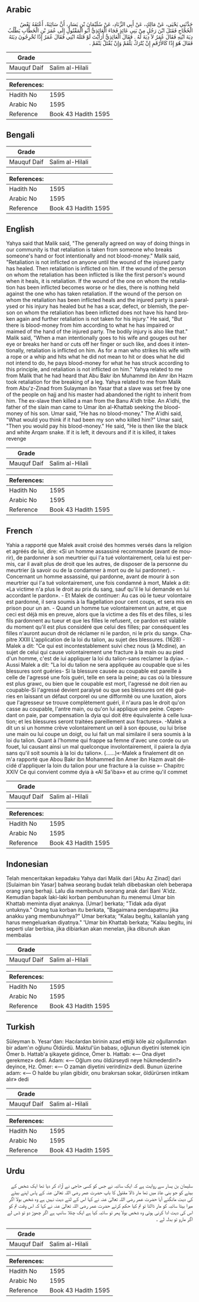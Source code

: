 ## Arabic


<div dir="rtl" lang="ar" style={{fontSize:'larger',backgroundColor:'#f8f9fa',padding:20}}>
حَدَّثَنِي يَحْيَى، عَنْ مَالِكٍ، عَنْ أَبِي الزِّنَادِ، عَنْ سُلَيْمَانَ بْنِ يَسَارٍ، أَنَّ سَائِبَةً، أَعْتَقَهُ بَعْضُ الْحُجَّاجِ فَقَتَلَ ابْنَ رَجُلٍ مِنْ بَنِي عَائِذٍ فَجَاءَ الْعَائِذِيُّ أَبُو الْمَقْتُولِ إِلَى عُمَرَ بْنِ الْخَطَّابِ يَطْلُبُ دِيَةَ ابْنِهِ فَقَالَ عُمَرُ لاَ دِيَةَ لَهُ ‏.‏ فَقَالَ الْعَائِذِيُّ أَرَأَيْتَ لَوْ قَتَلَهُ ابْنِي فَقَالَ عُمَرُ إِذًا تُخْرِجُونَ دِيَتَهُ فَقَالَ هُوَ إِذًا كَالأَرْقَمِ إِنْ يُتْرَكْ يَلْقَمْ وَإِنْ يُقْتَلْ يَنْقَمْ ‏.‏
</div>
<div style={{backgroundColor:'#f8f9fa',padding:20, marginBottom: 10}}><table> <thead> <tr> <th>Grade</th> <th></th> </tr> </thead> <tbody> <tr><td>Mauquf Daif</td><td>Salim al-Hilali</td></tr></tbody></table><table> <thead> <tr> <th>References:</th> <th></th> </tr> </thead> <tbody><tr><td>Hadith No</td><td>1595</td></tr><tr><td>Arabic No</td><td>1595</td></tr><tr><td>Reference</td><td>Book 43 Hadith 1595</td></tr></tbody></table></div>

## Bengali


<div dir="ltr" lang="bn" style={{fontSize:'larger',backgroundColor:'#f8f9fa',padding:20}}>

</div>
<div style={{backgroundColor:'#f8f9fa',padding:20, marginBottom: 10}}><table> <thead> <tr> <th>Grade</th> <th></th> </tr> </thead> <tbody> <tr><td>Mauquf Daif</td><td>Salim al-Hilali</td></tr></tbody></table><table> <thead> <tr> <th>References:</th> <th></th> </tr> </thead> <tbody><tr><td>Hadith No</td><td>1595</td></tr><tr><td>Arabic No</td><td>1595</td></tr><tr><td>Reference</td><td>Book 43 Hadith 1595</td></tr></tbody></table></div>

## English


<div dir="ltr" lang="en" style={{fontSize:'larger',backgroundColor:'#f8f9fa',padding:20}}>
Yahya said that Malik said, "The generally agreed on way of doing things in our community is that retaliation is taken from someone who breaks someone's hand or foot intentionally and not blood-money." Malik said, "Retaliation is not inflicted on anyone until the wound of the injured party has healed. Then retaliation is inflicted on him. If the wound of the person on whom the retaliation has been inflicted is like the first person's wound when it heals, it is retaliation. If the wound of the one on whom the retaliation has been inflicted becomes worse or he dies, there is nothing held against the one who has taken retaliation. If the wound of the person on whom the retaliation has been inflicted heals and the injured party is paralysed or his injury has healed but he has a scar, defect, or blemish, the person on whom the retaliation has been inflicted does not have his hand broken again and further retaliation is not taken for his injury." He said, "But there is blood-money from him according to what he has impaired or maimed of the hand of the injured party. The bodily injury is also like that." Malik said, "When a man intentionally goes to his wife and gouges out her eye or breaks her hand or cuts off her finger or such like, and does it intentionally, retaliation is inflicted on him. As for a man who strikes his wife with a rope or a whip and hits what he did not mean to hit or does what he did not intend to do, he pays blood-money for what he has struck according to this principle, and retaliation is not inflicted on him." Yahya related to me from Malik that he had heard that Abu Bakr ibn Muhammd ibn Amr ibn Hazm took retaliation for the breaking of a leg. Yahya related to me from Malik from Abu'z-Zinad from Sulayman ibn Yasar that a slave was set free by one of the people on hajj and his master had abandoned the right to inherit from him. The ex-slave then killed a man from the Banu A'idh tribe. An A'idhi, the father of the slain man came to Umar ibn al-Khattab seeking the blood-money of his son. Umar said, "He has no blood-money." The A'idhi said, "What would you think if it had been my son who killed him?" Umar said, "Then you would pay his blood-money." He said, "He is then like the black and white Arqam snake. If it is left, it devours and if it is killed, it takes revenge
</div>
<div style={{backgroundColor:'#f8f9fa',padding:20, marginBottom: 10}}><table> <thead> <tr> <th>Grade</th> <th></th> </tr> </thead> <tbody> <tr><td>Mauquf Daif</td><td>Salim al-Hilali</td></tr></tbody></table><table> <thead> <tr> <th>References:</th> <th></th> </tr> </thead> <tbody><tr><td>Hadith No</td><td>1595</td></tr><tr><td>Arabic No</td><td>1595</td></tr><tr><td>Reference</td><td>Book 43 Hadith 1595</td></tr></tbody></table></div>

## French


<div dir="ltr" lang="fr" style={{fontSize:'larger',backgroundColor:'#f8f9fa',padding:20}}>
Yahia a rapporté que Malek avait croisé des hommes versés dans la religion et agréés de lui, dire: «Si un homme assassiné recommande (avant de mourir), de pardonner à son meurtrier qui l'a tué volontairement, cela lui est permis, car il avait plus de droit que les autres, de disposer de la personne du meurtrier (à savoir ou de la condamner à mort ou de lui pardonner). - Concernant un homme assassiné, qui pardonne, avant de mourir à son meurtrier qui l'a tué volontairement, une fois condamné à mort, Malek a dit: «La victime n'a plus le droit au prix du sang, sauf qu'il le lui demande en lui accordant le pardon». - Et Malek de continuer: Au cas où le tueur volontaire est pardonné, il sera soumis à la flagellation pour cent coups, et sera mis en prison pour un an. - Quand un homme tue volontairement un autre, et que ceci est déjà mis en preuve, alors que la victime a des fils et des filles, si les fils pardonnent au tueur et que les filles le refusent, ce pardon est valable du moment qu'il est plus considéré que celui des filles; par conséquent les filles n'auront aucun droit de réclamer ni le pardon, ni le prix du sang». Chapitre XXIII L'application de la loi du talion, au sujet des blessures. (1628) - Malek a dit: "Ce qui est incontestablement suivi chez nous (à Mcdine), an sujet de celui qui cause volontairement une fracture à la main ou au pied d'un homme, c'est de iui appliquer la loi du talion-sans reclamer la dyia». -Aussi Malek a dit: "La loi du talion ne sera appliquée au coupable que si les blessures sont guéries- Si la blessure causée au coupable est pareille à celle de l'agressé une fois guéri, telle en sera la peine; au cas où la blessure est plus grawc, ou bien que le coupable est mort, l'agressé ne doit rien au coupable-Si l'agressé devient paralysé ou que ses blessures ont été guéries en laissant un défaut corporel ou une difformité ou une luxation, alors que l'agresseur se trouve complètement guéri, il n'aura pas le droit qu'on casse au coupable, l'antre main, ou qu'on lui applique une peine. Cependant on paie, par compensation la dyia qui doit être équivalente à celle luxation; et les blessures seront traitées pareillement aux fractures». -Malek a dit un si un homme crève volontairement un œil à son épouse, ou lui brise une main ou lui coupe un doigt, ou lui fait un mal similaire il sera soumis à la loi du talion. Quant à l'homme qui frappe sa femne d'avec une corde ou un fouet, lui causant ainsi un mal quelconque involontairement, il paiera la dyia sans qu'il soit soumis à la loi du talion». (......)«-Malek a finalement dit on m'a rapporté que Abou Bakr ibn Mohammed ibn Amer ibn Hazm avait décidé d'appliquer la loin du talion pour une fracture à la cuisse »- Chapitrc XXIV Ce qui convient comme dyia à «Al Sa'iba»» et au crime qu'il commet
</div>
<div style={{backgroundColor:'#f8f9fa',padding:20, marginBottom: 10}}><table> <thead> <tr> <th>Grade</th> <th></th> </tr> </thead> <tbody> <tr><td>Mauquf Daif</td><td>Salim al-Hilali</td></tr></tbody></table><table> <thead> <tr> <th>References:</th> <th></th> </tr> </thead> <tbody><tr><td>Hadith No</td><td>1595</td></tr><tr><td>Arabic No</td><td>1595</td></tr><tr><td>Reference</td><td>Book 43 Hadith 1595</td></tr></tbody></table></div>

## Indonesian


<div dir="ltr" lang="id" style={{fontSize:'larger',backgroundColor:'#f8f9fa',padding:20}}>
Telah menceritakan kepadaku Yahya dari Malik dari [Abu Az Zinad] dari [Sulaiman bin Yasar] bahwa seorang budak telah dibebaskan oleh beberapa orang yang berhaji. Lalu dia membunuh seorang anak dari Bani 'A'idz. Kemudian bapak laki-laki korban pembunuhan itu menemui Umar bin Khattab meminta diyat anaknya. [Umar] berkata; "Tidak ada diyat untuknya." Orang tua korban itu berkata, "Bagaimana pendapatmu jika anakku yang membunuhnya?" Umar berkata; "Kalau begitu, kalianlah yang harus mengeluarkan diyatnya." 'Umar bin Khattab berkata; "Kalau begitu, ini seperti ular berbisa, jika dibiarkan akan menelan, jika dibunuh akan membalas
</div>
<div style={{backgroundColor:'#f8f9fa',padding:20, marginBottom: 10}}><table> <thead> <tr> <th>Grade</th> <th></th> </tr> </thead> <tbody> <tr><td>Mauquf Daif</td><td>Salim al-Hilali</td></tr></tbody></table><table> <thead> <tr> <th>References:</th> <th></th> </tr> </thead> <tbody><tr><td>Hadith No</td><td>1595</td></tr><tr><td>Arabic No</td><td>1595</td></tr><tr><td>Reference</td><td>Book 43 Hadith 1595</td></tr></tbody></table></div>

## Turkish


<div dir="ltr" lang="tr" style={{fontSize:'larger',backgroundColor:'#f8f9fa',padding:20}}>
Süleyman b. Yesar'dan: Hacılardan birinin azad ettiği köle aiz oğullarından bir adam'ın oğlunu Öldürdü. Maktul'ün babası, oğlunun diyetini istemek için Ömer b. Hattab'a şikayete gidince, Ömer b. Hattab: «— Ona diyet gerekmez» dedi. Adam: «— Oğlum onu öldürseydi neye hükmederdin?» deyince, Hz. Ömer: «— O zaman diyetini verirdiniz» dedi. Bunun üzerine adam: «— O halde bu yılan gibidir, onu bırakırsan sokar, öldürürsen intikam alır» dedi
</div>
<div style={{backgroundColor:'#f8f9fa',padding:20, marginBottom: 10}}><table> <thead> <tr> <th>Grade</th> <th></th> </tr> </thead> <tbody> <tr><td>Mauquf Daif</td><td>Salim al-Hilali</td></tr></tbody></table><table> <thead> <tr> <th>References:</th> <th></th> </tr> </thead> <tbody><tr><td>Hadith No</td><td>1595</td></tr><tr><td>Arabic No</td><td>1595</td></tr><tr><td>Reference</td><td>Book 43 Hadith 1595</td></tr></tbody></table></div>

## Urdu


<div dir="rtl" lang="ur" style={{fontSize:'larger',backgroundColor:'#f8f9fa',padding:20}}>
سلیمان بن یسار سے روایت ہے کہ ایک سائبہ نے جس کو کسی حاجی نے آزاد کر دیا تھا ایک شخص کے بیٹے کو جو بنی عاذ میں تھا مار ڈالا مقتول کا باپ حضرت عمر رضی اللہ تعالیٰ عنہ کے پاس اپنے بیٹے کی دیت مانگنے آیا حضرت عمر رضی اللہ تعالیٰ عنہ نے کہا اس کے لئے دیت نہیں ہے وہ شخص بولا اگر میرا بیٹا سائبہ کو مار ڈالتا تو تم کیا حکم کرتے حضرت عمر رضی اللہ تعالیٰ عنہ نے کہا کہ اس وقت تم کو اس کی دیت ادا کرنی ہوتی وہ شخص بولا پھر تو سائبہ کیا ہے ایک چتلا سانپ ہے اگر چھوڑ دو تو ڈس لے اگر مارو تو بدلہ لے ۔
</div>
<div style={{backgroundColor:'#f8f9fa',padding:20, marginBottom: 10}}><table> <thead> <tr> <th>Grade</th> <th></th> </tr> </thead> <tbody> <tr><td>Mauquf Daif</td><td>Salim al-Hilali</td></tr></tbody></table><table> <thead> <tr> <th>References:</th> <th></th> </tr> </thead> <tbody><tr><td>Hadith No</td><td>1595</td></tr><tr><td>Arabic No</td><td>1595</td></tr><tr><td>Reference</td><td>Book 43 Hadith 1595</td></tr></tbody></table></div>